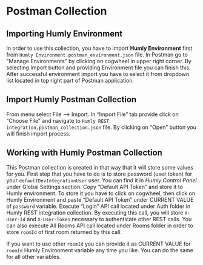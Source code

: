 # Postman Collection

## Importing Humly Environment

In order to use this collection, you have to import <b>Humly Environment</b> first from `Humly Environment.postman_environment.json` file. In Postman go to "Manage Environments" by clicking on cogwheel in upper right corner. By selecting Import button and providing Environment file you can finish this. After successful environment import you have to select it from dropdown list located in top right part of Postman application.

## Import Humly Postman Collection

From menu select File --> Import. In “Import File” tab provide click on “Choose File” and navigate to `Humly REST integration.postman_collection.json` file. By clicking on “Open” button you will finish import process.

## Working with Humly Postman Collection

This Postman collection is created in that way that it will store some values for you. First step that you have to do is to store password (user token) for your `defaultDevIntegrationUser` user. You can find it in <i>Humly Control Panel</i> under Global Settings section. Copy “Default API Token” and store it to Humly environment. To store it you have to click on cogwheel, then click on Humly Environment and paste “Default API Token” under CURRENT VALUE of `password` variable.
Execute “Login” API call located under Auth folder in Humly REST integration collection. By executing this call, you will store `X-User-Id` and `X-User-Token` necessary to authenticate other REST calls. You can also execute All Rooms API call located under Rooms folder in order to store `roomId` of first room returned by this call.

If you want to use other `roomId` you can provide it as CURRENT VALUE for `roomId` Humly Environment variable any time you like. You can do the same for all other variables.
